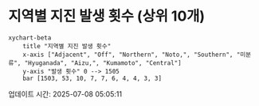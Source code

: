 # 지역별 지진 발생 횟수 (상위 10개)

```mermaid
xychart-beta
    title "지역별 지진 발생 횟수"
    x-axis ["Adjacent", "Off", "Northern", "Noto,", "Southern", "미분류", "Hyuganada", "Aizu,", "Kumamoto", "Central"]
    y-axis "발생 횟수" 0 --> 1505
    bar [1503, 53, 10, 7, 7, 6, 4, 4, 3, 3]
```

업데이트 시간: 2025-07-08 05:05:11
